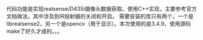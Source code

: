 代码功能是实现realsense/D435i摄像头数据获取。使用C++实现，主要参考官方文档做法，其中涉及到IR投射器的关闭和开启。
需要安装的库只有两个，一个是librealsense2，另一个是opencv（用于显示）。本次使用的是3.4.9，使用源码make了好久才成的。。。
